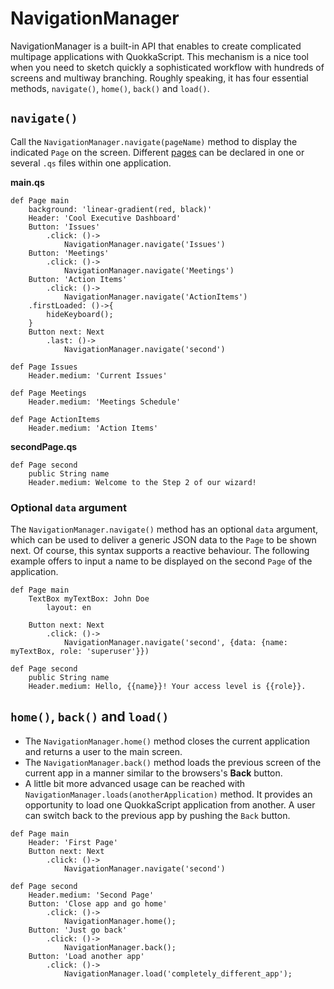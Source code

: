 # NavigationManager
NavigationManager is a built-in API that enables to create complicated multipage applications with QuokkaScript. This mechanism is a nice tool when you need to sketch quickly a sophisticated workflow with hundreds of screens and multiway branching. Roughly speaking, it has four essential methods, `navigate()`, `home()`, `back()` and `load()`.

## `navigate()`
Call the `NavigationManager.navigate(pageName)` method to display the indicated `Page` on the screen.  Different [pages](UI.Page) can be declared in one or several `.qs` files within one application. 

**main.qs**
```qs
def Page main
    background: 'linear-gradient(red, black)'
    Header: 'Cool Executive Dashboard'
    Button: 'Issues'
        .click: ()->
            NavigationManager.navigate('Issues')
    Button: 'Meetings'
        .click: ()->
            NavigationManager.navigate('Meetings')
    Button: 'Action Items'
        .click: ()->
            NavigationManager.navigate('ActionItems')
    .firstLoaded: ()->{
        hideKeyboard();
    }
    Button next: Next
        .last: ()->
            NavigationManager.navigate('second')

def Page Issues
    Header.medium: 'Current Issues'

def Page Meetings
    Header.medium: 'Meetings Schedule'

def Page ActionItems
    Header.medium: 'Action Items'
```

**secondPage.qs**
```qs
def Page second
    public String name
    Header.medium: Welcome to the Step 2 of our wizard!
```
### Optional `data` argument
The `NavigationManager.navigate()` method has an optional `data` argument, which can be used to deliver a generic JSON data to the `Page` to be shown next. Of course, this syntax supports a reactive behaviour. The following example offers to input a name to be displayed on the second `Page` of the application.

```qs
def Page main
    TextBox myTextBox: John Doe
        layout: en

    Button next: Next
        .click: ()->
            NavigationManager.navigate('second', {data: {name: myTextBox, role: 'superuser'}})

def Page second
    public String name
    Header.medium: Hello, {{name}}! Your access level is {{role}}.
```

## `home()`, `back()` and `load()`
- The `NavigationManager.home()` method closes the current application and returns a user to the main screen.  
- The `NavigationManager.back()` method loads the previous screen of the current app in a manner similar to the browsers's **Back** button.
- A little bit more advanced usage can be reached with `NavigationManager.loads(anotherApplication)` method. It provides an opportunity to load one QuokkaScript application from another. A user can switch back to the previous app by pushing the `Back` button.

```qs
def Page main
    Header: 'First Page'
    Button next: Next
        .click: ()->
            NavigationManager.navigate('second')
```

```qs
def Page second
    Header.medium: 'Second Page'
    Button: 'Close app and go home'
        .click: ()->
            NavigationManager.home();
    Button: 'Just go back'
        .click: ()->
            NavigationManager.back();
    Button: 'Load another app'
        .click: ()->
            NavigationManager.load('completely_different_app');
```
